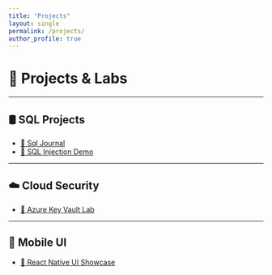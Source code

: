 ```yaml
---
title: "Projects"
layout: single
permalink: /projects/
author_profile: true
---
```


# 💼 Projects & Labs

---

## 🛢️ SQL Projects

- [📄 Sql Journal](/assets/ProjectFile/Sql/SqlJournal.pdf)
- [📄 SQL Injection Demo](/assets/ProjectFile/sql/SqlInjectionDemo.pdf)

---

## ☁️ Cloud Security

- [📄 Azure Key Vault Lab](/assets/ProjectFile/az500_keyvault_lab.pdf)

---

## 📱 Mobile UI

- [📄 React Native UI Showcase](/assets/ProjectFile/reactnative_ui_showcase.pdf)


